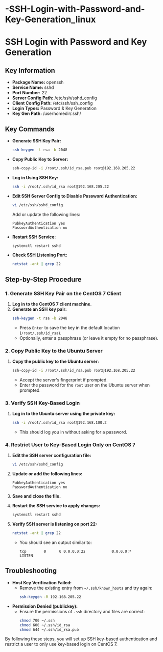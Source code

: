 # -SSH-Login-with-Password-and-Key-Generation_linux

# SSH Login with Password and Key Generation

## Key Information

- **Package Name:** openssh
- **Service Name:** sshd
- **Port Number:** 22
- **Server Config Path:** /etc/ssh/sshd_config
- **Client Config Path:** /etc/ssh/ssh_config
- **Login Types:** Password & Key Generation
- **Key Gen Path:** /userhomedir/.ssh/

## Key Commands

- **Generate SSH Key Pair:**
    ```bash
    ssh-keygen -t rsa -b 2048
    ```
- **Copy Public Key to Server:**
    ```bash
    ssh-copy-id -i /root/.ssh/id_rsa.pub root@192.168.205.22
    ```
- **Log in Using SSH Key:**
    ```bash
    ssh -i /root/.ssh/id_rsa root@192.168.205.22
    ```
- **Edit SSH Server Config to Disable Password Authentication:**
    ```bash
    vi /etc/ssh/sshd_config
    ```
    Add or update the following lines:
    ```text
    PubkeyAuthentication yes
    PasswordAuthentication no
    ```
- **Restart SSH Service:**
    ```bash
    systemctl restart sshd
    ```
- **Check SSH Listening Port:**
    ```bash
    netstat -ant | grep 22
    ```

## Step-by-Step Procedure

### 1. Generate SSH Key Pair on the CentOS 7 Client

1. **Log in to the CentOS 7 client machine.**
2. **Generate an SSH key pair:**
    ```bash
    ssh-keygen -t rsa -b 2048
    ```
    - Press `Enter` to save the key in the default location (`/root/.ssh/id_rsa`).
    - Optionally, enter a passphrase (or leave it empty for no passphrase).

### 2. Copy Public Key to the Ubuntu Server

1. **Copy the public key to the Ubuntu server:**
    ```bash
    ssh-copy-id -i /root/.ssh/id_rsa.pub root@192.168.205.22
    ```
    - Accept the server's fingerprint if prompted.
    - Enter the password for the `root` user on the Ubuntu server when prompted.

### 3. Verify SSH Key-Based Login

1. **Log in to the Ubuntu server using the private key:**
    ```bash
    ssh -i /root/.ssh/id_rsa root@192.168.100.2
    ```
    - This should log you in without asking for a password.

### 4. Restrict User to Key-Based Login Only on CentOS 7

1. **Edit the SSH server configuration file:**
    ```bash
    vi /etc/ssh/sshd_config
    ```
2. **Update or add the following lines:**
    ```text
    PubkeyAuthentication yes
    PasswordAuthentication no
    ```
3. **Save and close the file.**

4. **Restart the SSH service to apply changes:**
    ```bash
    systemctl restart sshd
    ```
    
5. **Verify SSH server is listening on port 22:**
    ```bash
    netstat -ant | grep 22
    ```
    - You should see an output similar to:
      ```text
      tcp        0      0 0.0.0.0:22            0.0.0.0:*               LISTEN
      ```

## Troubleshooting

- **Host Key Verification Failed:**
    - Remove the existing entry from `~/.ssh/known_hosts` and try again:
      ```bash
      ssh-keygen -R 192.168.205.22
      ```
- **Permission Denied (publickey):**
    - Ensure the permissions of `.ssh` directory and files are correct:
      ```bash
      chmod 700 ~/.ssh
      chmod 600 ~/.ssh/id_rsa
      chmod 644 ~/.ssh/id_rsa.pub
      ```

By following these steps, you will set up SSH key-based authentication and restrict a user to only use key-based login on CentOS 7.
